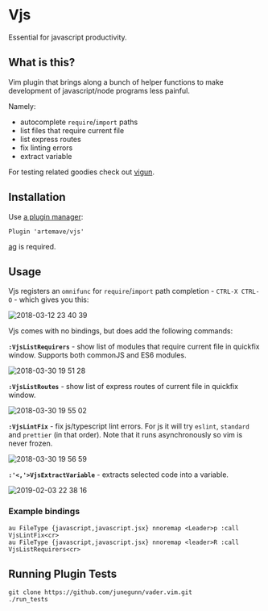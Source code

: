 # Vjs <!-- [![CircleCI](https://circleci.com/gh/artemave/vjs.svg?style=svg)](https://circleci.com/gh/artemave/vjs) -->

Essential for javascript productivity.

## What is this?

Vim plugin that brings along a bunch of helper functions to make development of javascript/node programs less painful.

Namely:

- autocomplete `require`/`import` paths
- list files that require current file
- list express routes
- fix linting errors
- extract variable

For testing related goodies check out [vigun](https://github.com/artemave/vigun).

## Installation

Use [a plugin manager](https://github.com/VundleVim/Vundle.vim):

```vim script
Plugin 'artemave/vjs'
``` 

[ag](https://github.com/ggreer/the_silver_searcher) is required.

## Usage

Vjs registers an `omnifunc` for `require`/`import` path completion - `CTRL-X CTRL-O` - which gives you this:

![2018-03-12 23 40 39](https://user-images.githubusercontent.com/23721/38147456-b25bad1a-3452-11e8-984f-f609de469211.gif)

Vjs comes with no bindings, but does add the following commands:

**`:VjsListRequirers`** - show list of modules that require current file in quickfix window. Supports both commonJS and ES6 modules.

![2018-03-30 19 51 28](https://user-images.githubusercontent.com/23721/38147735-d9631104-3453-11e8-91fa-67db2bf13055.gif)

**`:VjsListRoutes`** - show list of express routes of current file in quickfix window.

![2018-03-30 19 55 02](https://user-images.githubusercontent.com/23721/38147868-5995de2e-3454-11e8-9f87-8178004862d9.gif)

**`:VjsLintFix`** - fix js/typescript lint errors. For js it will try `eslint`, `standard` and `prettier` (in that order). Note that it runs asynchronously so vim is never frozen.

![2018-03-30 19 56 59](https://user-images.githubusercontent.com/23721/38147921-9ff6de22-3454-11e8-810d-596451d3765d.gif)

**`:'<,'>VjsExtractVariable`** - extracts selected code into a variable.

![2019-02-03 22 38 16](https://user-images.githubusercontent.com/23721/52183335-27da2280-2807-11e9-84bd-e51e424d0872.gif)

### Example bindings

```vim script
au FileType {javascript,javascript.jsx} nnoremap <Leader>p :call VjsLintFix<cr>
au FileType {javascript,javascript.jsx} nnoremap <leader>R :call VjsListRequirers<cr>
```

## Running Plugin Tests

```
git clone https://github.com/junegunn/vader.vim.git
./run_tests
```
